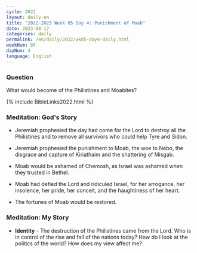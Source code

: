 ```yaml
---
cycle: 2022
layout: daily-en
title: "2022-2023 Week 85 Day 4: Punishment of Moab"
date: 2023-08-17
categories: daily
permalink: /en/daily/2022/wk85-day4-daily.html
weekNum: 85
dayNum: 4
language: English
---
```


### Question     
What would become of the Philistines and Moabites?
  
{% include BibleLinks2022.html %}

### Meditation: God's Story   
+ Jeremiah prophesied the day had come for the Lord to destroy all the Philistines and to remove all survivors who could help Tyre and Sidon. 

+ Jeremiah prophesied the punishment to Moab, the woe to Nebo, the disgrace and capture of Kiriathaim and the shattering of Misgab. 

+ Moab would be ashamed of Chemosh, as Israel was ashamed when they trusted in Bethel. 

+ Moab had defied the Lord and ridiculed Israel, for her arrogance, her insolence, her pride, her conceit, and the haughtiness of her heart. 

+ The fortunes of Moab would be restored. 

### Meditation: My Story   
+ **Identity** - The destruction of the Philistines came from the Lord. Who is in control of the rise and fall of the nations today? How do I look at the politics of the world? How does my view affect me? 
